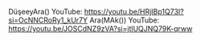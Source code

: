 DüşeeyAra() YouTube: https://youtu.be/HRjIBp1Q73I?si=OcNNCRoRy1_kUr7Y
Ara(MAk()) YouTube: https://youtu.be/JOSCdNZ9zVA?si=jtlUQJNQ79K-qrww


